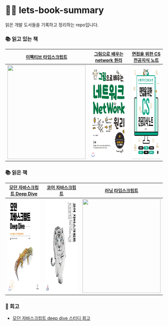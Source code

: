 # 🙌🏻 lets-book-summary

읽은 개발 도서들을 기록하고 정리하는 repo입니다.

### 📚 읽고 있는 책

|                                     [이펙티브 타입스크립트](https://github.com/leedawnn/javascript-deep-dive)                                      |                              [그림으로 배우는 network 원리](https://github.com/leedawnn/lets-book-summary/tree/main/network-with-pictures)                              |                              [면접을 위한 CS 전공지식 노트](https://github.com/leedawnn/lets-book-summary/tree/main/computer_science_note)                              |
| :------------------------------------------------------------------------------------------------------------------------------------------------: | :---------------------------------------------------------------------------------------------------------------------------------------------------------------------: | :---------------------------------------------------------------------------------------------------------------------------------------------------------------------: |
| <a href="https://github.com/leedawnn/effective-typescript"><img src="http://image.yes24.com/goods/102124327/XL" width="250px" height="300px"/></a> | <a href="https://github.com/leedawnn/lets-book-summary/tree/main/network-with-pictures"><img src="images/network-with-pictures.jpeg" width="300px" height="300px"/></a> | <a href="https://github.com/leedawnn/lets-book-summary/tree/main/computer_science_note"><img src="images/computer_science_note.jpeg" width="300px" height="300px"/></a> |

### 📚 읽은 책

|                          [모던 자바스크립트 Deep Dive](https://github.com/leedawnn/javascript-deep-dive)                          |                            [코어 자바스크립트](https://github.com/leedawnn/core-js-study)                             |                                       [러닝 타입스크립트](https://github.com/leedawnn/learning-typescript-study)                                        |
| :-------------------------------------------------------------------------------------------------------------------------------: | :-------------------------------------------------------------------------------------------------------------------: | :-----------------------------------------------------------------------------------------------------------------------------------------------------: |
| <a href="https://github.com/leedawnn/javascript-deep-dive"><img src="images/js-deep-dive.jpeg" width="250px" height="300px"/></a> | <a href="https://github.com/leedawnn/core-js-study"><img src="images/core-js.jpeg" width="300px" height="300px"/></a> | <a href="https://github.com/leedawnn/learning-typescript-study"><img src="http://image.yes24.com/goods/116585556/XL" width="250px" height="300px"/></a> |

### 💫 회고

- [모던 자바스크립트 deep dive 스터디 회고](https://leedawnn.github.io/js-deep-dive-study/)
